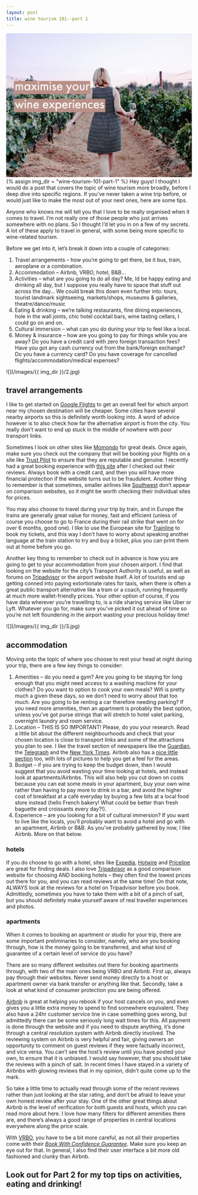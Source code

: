 ```yaml
---
layout: post
title: wine tourism 101--part 1
---
```

![](/images/wine-tourism-101-part-1/1.jpg)
{% assign img_dir = "wine-tourism-101-part-1" %}
Hey guys! I thought I would do a post that covers the topic of wine tourism more broadly, before I deep dive into specific regions. If you’ve never taken a wine trip before, or would just like to make the most out of your next ones, here are some tips.

Anyone who knows me will tell you that I love to be really organised when it comes to travel. I’m not really one of those people who just arrives somewhere with no plans. So I thought I’d let you in on a few of my secrets. A lot of these apply to travel in general, with some being more specific to wine-related tourism. 

Before we get into it, let’s break it down into a couple of categories:

1. Travel arrangements – how you’re going to get there, be it bus, train, aeroplane or a combination. 
1. Accommodation – Airbnb, VRBO, hotel, B&B…
1. Activities – what are you going to do all day? Me, Id be happy eating and drinking all day, but I suppose you really have to space that stuff out across the day… We could break this down even further into: tours, tourist landmark sightseeing, markets/shops, museums & galleries, theatre/dance/music
1. Eating & drinking – we’re talking restaurants, fine dining experiences, hole in the wall joints, chic hotel cocktail bars, wine tasting cellars, I could go on and on.
1. Cultural immersion – what can you do during your trip to feel like a local. 
1. Money & insurance – how are you going to pay for things while you are away? Do you have a credit card with zero foreign transaction fees? Have you got any cash currency out from the bank/foreign exchange? Do you have a currency card? Do you have coverage for cancelled flights/accommodation/medical expenses?

![](/images/{{ img_dir }}/2.jpg)

## travel arrangements
I like to get started on [Google Flights](https://www.google.com/flights) to get an overall feel for which airport near my chosen destination will be cheaper. Some cities have several nearby airports so this is definitely worth looking into. A word of advice however is to also check how far the alternative airport is from the city. You really don’t want to end up stuck in the middle of nowhere with poor transport links. 

Sometimes I look on other sites like [Momondo](https://www.momondo.com/) for great deals. Once again, make sure you check out the company that will be booking your flights on a site like [Trust Pilot](https://www.trustpilot.com/) to ensure that they are reputable and genuine. I recently had a great booking experience with [this site](https://www.cheapbestfares.com/) after I checked out their reviews. Always book with a credit card, and then you will have more financial protection if the website turns out to be fraudulent. Another thing to remember is that sometimes, smaller airlines like [Southwest](https://www.southwest.com/) don’t appear on comparison websites, so it might be worth checking their individual sites for prices. 

You may also choose to travel during your trip by train, and in Europe the trains are generally great value for money, fast and efficient (unless of course you choose to go to France during their rail strike that went on for over 6 months, good one). I like to use the European site for [Trainline](https://www.trainline.eu/) to book my tickets, and this way I don’t have to worry about speaking another language at the train station to try and buy a ticket, plus you can print them out at home before you go. 

Another key thing to remember to check out in advance is how you are going to get to your accommodation from your chosen airport. I find that looking on the website for the city’s Transport Authority is useful, as well as forums on [Tripadvisor](https://www.tripadvisor.com/ForumHome) or the airport website itself. A lot of tourists end up getting conned into paying extortionate rates for taxis, when there is often a great public transport alternative like a tram or a coach, running frequently at much more wallet-friendly prices. Your other option of course, if you have data wherever you’re travelling to, is a ride sharing service like Uber or Lyft. Whatever you go for, make sure you’ve picked it out ahead of time so you’re not left floundering in the airport wasting your precious holiday time!

![](/images/{{ img_dir }}/3.jpg)

## accommodation
Moving onto the topic of where you choose to rest your head at night during your trip, there are a few key things to consider:

1. Amenities – do you need a gym? Are you going to be staying for long enough that you might need access to a washing machine for your clothes? Do you want to option to cook your own meals? Wifi is pretty much a given these days, so we don’t need to worry about that too much. Are you going to be renting a car therefore needing parking? If you need more amenities, then an apartment is probably the best option, unless you’ve got purse strings that will stretch to hotel valet parking, overnight laundry and room service. 
1. Location – THIS IS SO IMPORTANT! Please, do you your research. Read a little bit about the different neighbourhoods and check that your chosen location is close to transport links and some of the attractions you plan to see. I like the travel section of newspapers like the [Guardian](https://www.theguardian.com/us/travel), the [Telegraph](https://www.telegraph.co.uk/travel/) and the [New York Times](https://www.nytimes.com/section/travel). Airbnb also has a [nice little section](https://www.airbnb.com/locations) too, with lots of pictures to help you get a feel for the areas. 
1. Budget – if you are trying to keep the budget down, then I would suggest that you avoid wasting your time looking at hotels, and instead look at apartments/Airbnbs. This will also help you cut down on costs because you can eat some meals in your apartment, buy your own wine rather than having to pay more to drink in a bar, and avoid the higher cost of breakfast at a café everyday by buying a few bits at a local food store instead (hello French bakery! What could be better than fresh baguette and croissants every day?!). 
1. Experience – are you looking for a bit of cultural immersion? If you want to live like the locals, you’ll probably want to avoid a hotel and go with an apartment, Airbnb or B&B. As you’ve probably gathered by now, I like Airbnb. More on that below.

### hotels
If you do choose to go with a hotel, sites like [Expedia](https://www.expedia.com/Hotels?v=b), [Hotwire](https://www.hotwire.com/hotels/) and [Priceline](https://www.priceline.com/hotels) are great for finding deals. I also love [Tripadvisor](https://www.tripadvisor.com/Hotels) as a good comparison website for choosing AND booking hotels – they often find the lowest prices out there for you, and you can read reviews at the same time! On that note, ALWAYS look at the reviews for a hotel on Tripadvisor before you book. Admittedly, sometimes you have to take them with a bit of a pinch of salt, but you should definitely make yourself aware of real traveller experiences and photos. 

### apartments
When it comes to booking an apartment or studio for your trip, there are some important preliminaries to consider, namely, who are you booking through, how is the money going to be transferred, and what kind of guarantee of a certain level of service do you have?

There are so many different websites out there for booking apartments through, with two of the main ones being VRBO and Airbnb. First up, always pay through their websites. Never send money directly to a host or apartment owner via bank transfer or anything like that. Secondly, take a look at what kind of consumer protection you are being offered. 

[Airbnb](https://www.airbnb.com/) is great at helping you rebook if your host cancels on you, and even gives you a little extra money to spend to find somewhere equivalent. They also have a 24hr customer service line in case something goes wrong, but admittedly there can be some seriously long wait times for this. All payment is done through the website and if you need to dispute anything, it’s done through a central resolution system with Airbnb directly involved. The reviewing system on Airbnb is very helpful and fair, giving owners an opportunity to comment on guest reviews if they were factually incorrect, and vice versa. You can’t see the host’s review until you have posted your own, to ensure that it is unbiased. I would say however, that you should take the reviews with a pinch of salt. In recent times I have stayed in a variety of Airbnbs with glowing reviews that in my opinion, didn’t quite come up to the mark.

So take a little time to actually read through some of the recent reviews rather than just looking at the star rating, and don’t be afraid to leave your own honest review after your stay. One of the other great things about Airbnb is the level of verification for both guests and hosts, which you can read more about here. I love how many filters for different amenities there are, and there’s always a good range of properties in central locations everywhere along the price scale. 

With [VRBO](https://www.vrbo.com/), you have to be a bit more careful, as not all their properties come with their [*Book With Confidence Guarantee*](https://www.vrbo.com/info/ha-guarantee/travel-with-confidence?icid=il_o_link_bwc_homepage). Make sure you keep an eye out for that. In general, I also find their user interface a bit more old fashioned and clunky than Airbnb.

## Look out for Part 2 for my top tips on activities, eating and drinking!